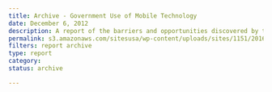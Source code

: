 ```yaml
---
title: Archive - Government Use of Mobile Technology
date: December 6, 2012
description: A report of the barriers and opportunities discovered by the Mobile Technology Tiger Team (MTTT) from surveys and interviews with 21 agencies on their use of mobile technologies.
permalink: s3.amazonaws.com/sitesusa/wp-content/uploads/sites/1151/2016/10/Government_Mobile_Technology_Barriers_Opportunities_and_Gaps.pdf
filters: report archive
type: report
category:
status: archive

---
```

